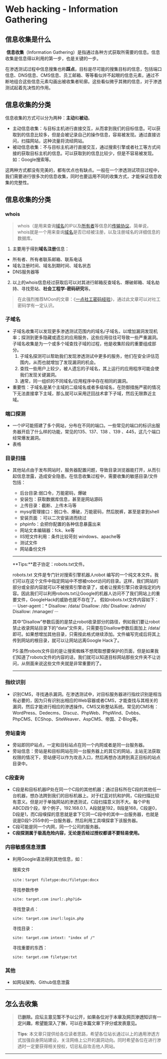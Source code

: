 # Web hacking - Information Gathering





## 信息收集是什么

​	**信息收集**（Information Gathering）是指通过各种方式获取所需要的信息。信息收集是信息得以利用的第一步，也是关键的一步。

​	在渗透测试过程中信息搜集也称**踩点**，目标是尽可能的搜集目标的信息，包括端口信息、DNS信息、CMS信息、员工邮箱、等等看似并不起眼的信息元素，通过不断地组合这些信息元素勾画出被收集者轮廓。这些看似微乎其微的信息，对于渗透测试起着先决性的作用。

## 信息收集的分类

信息收集的方式可以分为两种：**主动**和**被动**。

- 主动信息收集：与目标主机进行直接交互，从而拿到我们的目标信息。可以获取到的信息比较多，但是会被记录自己的操作信息，容易被发现。通过直接访问，扫描网站，这种流量将流经网站。
- 被动信息收集：不与目标主机进行直接交互，通过搜索引擎或者社工等方式间接的获取目标主机的信息。可以获取到的信息比较少，但是不容易被发现。如：Google搜索等。

这两种方式都没有完美的，都有优点也有缺点。一般在一个渗透测试项目过程中，我们需要进行很多次的信息收集，同时也要运用不同的收集方式，才能保证信息收集的完整性。

## 信息收集的分类

### whois

>whois（是用来查询[域名](https://baike.baidu.com/item/域名/86062)的IP以及[所有者](https://baike.baidu.com/item/所有者/2193463)等信息的[传输协议](https://baike.baidu.com/item/传输协议/8048821)。简单说，whois就是一个用来查询[域名](https://baike.baidu.com/item/域名/86062)是否已经被注册，以及注册域名的详细信息的数据库。

1. 主要用于得到**域名注册**信息：

- 所有者、所有者联系邮箱、联系电话
- 域名注册时间、域名到期时间、域名状态
- DNS服务器等

2. 以上的whois信息经过获取后可以对其进行邮箱反查域名、爆破邮箱、域名劫持、寻找旁站、**社会工程学-密码研究**等。

> 在此强烈推荐MOon的文章：《[一点社工密码经验](https://blog.csdn.net/nzjdsds/article/details/87979857)》，通过此文章可以对社工密码学有一定认识。

### 子域名

- 子域名收集可以发现更多渗透测试范围内的域名/子域名，以增加漏洞发现机率；探测到更多隐藏或遗忘的应用服务，这些应用往往可导致一些严重漏洞。子域名收集是为一个或多个域查找子域的过程，他是收集阶段的重要组成部分。
  1. 子域名探测可以帮助我们发现渗透测试中更多的服务，他们在安全评估范围内，从而也就增加了发现漏洞的机会。
  2. 查找一些用户上较少，被人遗忘的子域名，其上运行的应用程序可能会使我们发现关键漏洞。
  3. 通常，同一组织的不同域名/应用程序中存在相同的漏洞。
- 重要性：子域名是某个主域的二级域名或者多级域名，在防御措施严密的情况下无法直接拿下主域，那么就可以采用迂回战术拿下子域，然后无限靠近主域。

### 端口探测

- 一个IP可能搭建了多个网站，分布在不同的端口。一些常见的端口的标识出服务器开启了什么样的功能，常见的135、137、138 、139 、445，这几个端口经常爆发漏洞。
- 表格



### 目录扫描

- 其他站点由于发布网站时，服务器配置问题，导致目录浏览器能打开，从而引起信息泄露，造成安全隐患。在信息收集过程中，需要收集的敏感目录/文件包括：

  - 后台目录:弱口令，万能密码，爆破
  - 安装包：获取数据库信息，甚至是网站源码
  - 上传目录：截断、上传木马等
  - mysql管理接口：弱口令、爆破，万能密码，然后脱裤，甚至是拿到shell
  - 安装页面 ：可以二次安装进而绕过
  - phpinfo：会把你配置的各种信息暴露出来
  - 网站文本编辑器：fck、ke等
  - IIS短文件利用：条件比较苛刻 windows、apache等
  - 测试文件
  - 网站备份文件

  ---

  **Tips:**君子协定：robots.txt文件。

  robots.txt 文件是专门针对搜索引擎机器人robot 编写的一个纯文本文件。我们可以在这个文件中指定网站中不想被robot访问的目录。这样，我们网站的部分或全部内容就可以不被搜索引擎收录了，或者让搜索引擎只收录指定的内容。因此我们可以利用robots.txt让Google的机器人访问不了我们网站上的重要文件，GoogleHack的威胁也就不存在了。
  假如robots.txt文件内容如下：
  ···
  User-agent：*
  Disallow: /data/
  Disallow: /db/
  Disallow: /admin/
  Disallow: /manager/
  ···

  其中“Disallow”参数后面的是禁止robot收录部分的路径，例如我们要让robot禁止收录网站目录下的“data”文件夹，只需要在Disallow参数后面加上 /data/ 即可。如果想增加其他目录，只需按此格式继续添加。文件编写完成后将其上传到网站的根目录，就可以让网站远离Google Hack了。

  PS:虽然robots文件目的是让搜索蜘蛛不想爬取想要保护的页面，但是如果我们知道了robots文件的内容的话，我们就可以知道目标网站那些文件夹不让访问，从侧面来说这些文件夹就是非常重要的了。

  ---

### 指纹识别

- 识别CMS，寻找通杀漏洞。在渗透测试中，对目标服务器进行指纹识别是相当有必要的，因为只有识别出相应的Web容器或者CMS，才能查找与其相关的漏洞，然后才能进行相应的渗透操作。CMS又称整站系统。常见的CMS有：WordPress、Dedecms、Discuz、PhpWeb、PhpWind、Dvbbs、PhpCMS、ECShop、SiteWeaver、AspCMS、帝国、Z-Blog等。

### 旁站查询

- 旁站即同IP站点，一定和目标站点在同一个内网或者是同一台服务器。
- 旁站信息：旁站是和目标网站在同一台服务器上的其它的网站，主站无法获取权限的情况下，旁站便可以作为攻击入口，然后再想办法跨到真正目标的站点目录中。

### C段查询

- C段是和目标机器IP处在同一个C段的其他机器；通过目标所在C段的其他任一台机器，想办法跨到我们的目标机器上。对于红蓝对抗和护网，C段扫描比较有意义。但是对于单独网站的渗透测试，C段扫描意义则不大。每个IP有ABCD四个段，举个例子，192.168.0.1，A段就是192，B段是168，C段是0，D段是1，而C段嗅探的意思就是拿下它同一C段中的其中一台服务器，也就是说是D段1-255中的一台服务器，然后利用工具嗅探拿下该服务器。
- C段可能是同一个内网，同一个公司的服务器。
- **C段探测属于极高危险内容，无论是否经过授权都请不要轻易使用。**

### 内容敏感信息泄露

- 利用Google语法得到其他信息，如：

  搜索文件

  ```site：target filetype:doc/filetype:docx```

  寻找参数传参

  ```site: target.com inurl:.php?id=```

  寻找登录点：

  ```site: target.com inurl:login.php```

  寻找目录：

  ```site: target.com intext: "index of /"```

  寻找重要的东西：

  ```site: target.com filetype:txt```

### 其他

- 如网站架构、Github信息泄露

---

## 怎么去收集

> **已删除。应坛主意见暂不予以公开，如果各位对于本章及网页渗透知识有一定兴趣，希望能深入了解，可以在本篇文章下评分或发表意见。**

>**Tips**: 本文章只提供给各位读者思路，希望各位站长通过以上的通用渗透方式加强自身网站建设，关注网络上公开的漏洞动向。同时希望各位在进行渗透时一定要获得相关授权，切忌私自攻击他人网站。

---
